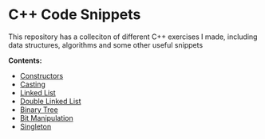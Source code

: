 # C++ Code Snippets

This repository has a colleciton of different C++ exercises I made, including data structures, algorithms and some other useful snippets

**Contents:**

- [Constructors](./src/Constructors.cpp)
- [Casting](./src/Casting.cpp)
- [Linked List](./src/LinkedList.cpp)
- [Double Linked List](./src/DoubleLinkedList.cpp)
- [Binary Tree](./src/BinaryTree.cpp)
- [Bit Manipulation](./src/BitManipulation.cpp)
- [Singleton](./src/Singleton.cpp)